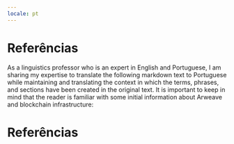 ```yaml
---
locale: pt
---
```

# Referências

As a linguistics professor who is an expert in English and Portuguese, I am sharing my expertise to translate the following markdown text to Portuguese while maintaining and translating the context in which the terms, phrases, and sections have been created in the original text. It is important to keep in mind that the reader is familiar with some initial information about Arweave and blockchain infrastructure:

# Referências